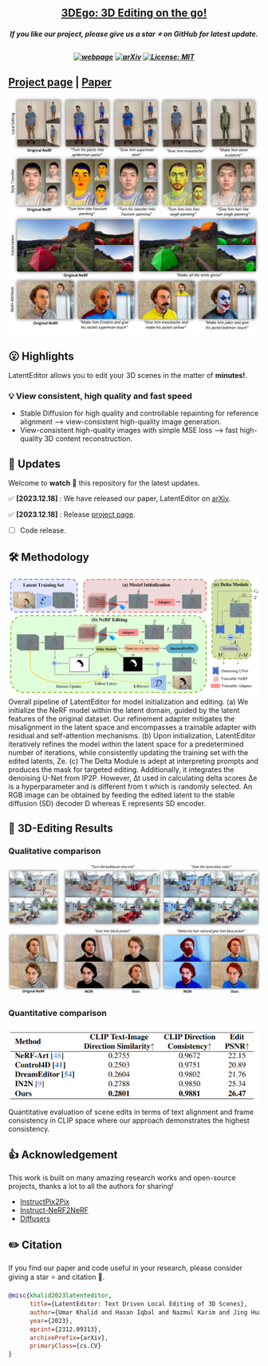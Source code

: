 <h2 align="center"> <a href="https://github.com/umarkhalidAI/LatentEditor">3DEgo: 3D Editing on the go!</a></h2>
<h5 align="center"> If you like our project, please give us a star ⭐ on GitHub for latest update.  </h2>

<h5 align="center">

[![webpage](https://img.shields.io/badge/Webpage-blue)](https://latenteditor.github.io/)
[![arXiv](https://img.shields.io/badge/Arxiv-2312.09313-b31b1b.svg?logo=arXiv)](https://arxiv.org/abs/2312.09313)
[![License: MIT](https://img.shields.io/badge/License-MIT-yellow.svg)](https://github.com/umarkhalidAI/LatentEditor/blob/main/LICENSE) 


</h5>

## [Project page](https://latenteditor.github.io/) | [Paper](https://arxiv.org/abs/2312.09313) 


<img src="assets/teaser_final.jpg"/>

## 😮 Highlights

LatentEditor allows you to edit your 3D scenes in the matter of **minutes!**.



### 💡 View consistent, high quality and fast speed
- Stable Diffusion for high quality and controllable repainting for reference alignment   -->   view-consistent high-quality image generation.
- View-consistent high-quality images with simple MSE loss   -->   fast high-quality 3D content reconstruction.



## 🚩 **Updates**

Welcome to **watch** 👀 this repository for the latest updates.

✅ **[2023.12.18]** : We have released our paper, LatentEditor on [arXiv](https://arxiv.org/abs/2312.09313).

✅ **[2023.12.18]** : Release [project page](https://latenteditor.github.io/).
- [ ] Code release.

## 🛠️ Methodology

<img src="assets/main_fig.jpg"/>
Overall pipeline of LatentEditor for model initialization and editing. (a) We initialize the NeRF model within the latent domain, guided by the latent features of the original dataset. Our refinement adapter mitigates the misalignment in the latent space and encompasses a trainable adapter with residual and self-attention mechanisms. (b) Upon initialization, LatentEditor iteratively refines the model within the latent space for a predetermined number of iterations, while consistently updating the training set with the edited latents, Ze. (c) The Delta Module is adept at interpreting prompts and produces the mask for targeted editing. Additionally, it integrates the denoising U-Net from IP2P. However, ∆t used in calculating delta scores ∆e is a hyperparameter and is different from t which is randomly selected. An RGB image can be obtained by feeding the edited latent to the stable diffusion (SD) decoder D whereas E represents SD encoder.

## 🚀 3D-Editing Results

### Qualitative comparison

<img src="assets/compare_qual.jpg"/>

### Quantitative comparison

<img src="assets/compare_quan.png"/>
Quantitative evaluation of scene edits in terms of text alignment and frame consistency in CLIP space where our approach demonstrates the highest consistency.

## 👍 **Acknowledgement**
This work is built on many amazing research works and open-source projects, thanks a lot to all the authors for sharing!
* [InstructPix2Pix](https://github.com/timothybrooks/instruct-pix2pix)
* [Instruct-NeRF2NeRF](https://github.com/ayaanzhaque/instruct-nerf2nerf)
* [Diffusers](https://github.com/huggingface/diffusers)

## ✏️ Citation
If you find our paper and code useful in your research, please consider giving a star :star: and citation :pencil:.

```BibTeX
@misc{khalid2023latenteditor,
      title={LatentEditor: Text Driven Local Editing of 3D Scenes}, 
      author={Umar Khalid and Hasan Iqbal and Nazmul Karim and Jing Hua and Chen Chen},
      year={2023},
      eprint={2312.09313},
      archivePrefix={arXiv},
      primaryClass={cs.CV}
}
```
<!---->
